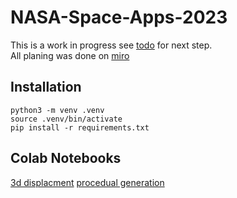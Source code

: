# NASA-Space-Apps-2023

This is a work in progress see [todo](./TODO.md) for next step. <br>
All planing was done on [miro](https://miro.com/app/board/uXjVNdMcXbs=/?userEmail=thomas-2415@digilocal.org.uk&track=true&utm_source=notification&utm_medium=email&utm_campaign=add-to-team-and-board&utm_content=go-to-board)

## Installation
```
python3 -m venv .venv
source .venv/bin/activate
pip install -r requirements.txt
```

## Colab Notebooks

[3d displacment](https://colab.research.google.com/drive/1wwRr9MrwvnLttLQNsM8rdOlSUpBI1A-2?usp=sharing)
[procedual generation](https://colab.research.google.com/drive/1n6mHmKUfR5wmI7hheI9rOrXNu0Enskh8?usp=sharing)
